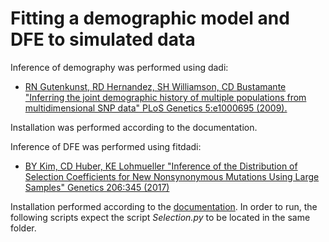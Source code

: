 # Fitting a demographic model and DFE to simulated data

Inference of demography was performed using dadi:
*  [RN Gutenkunst, RD Hernandez, SH Williamson, CD Bustamante "Inferring the joint demographic history of multiple populations from multidimensional SNP data" PLoS Genetics 5:e1000695 (2009).](https://dadi.readthedocs.io/en/latest/)

Installation was performed according to the documentation.

Inference of DFE was performed using fitdadi:
* [BY Kim, CD Huber, KE Lohmueller "Inference of the Distribution of Selection Coefficients for New Nonsynonymous Mutations Using Large Samples" Genetics 206:345 (2017)](https://academic.oup.com/genetics/article/206/1/345/6064197)

Installation performed according to the [documentation](https://github.com/LohmuellerLab/fitdadi). In order to run, the following scripts expect the script _Selection.py_ to be located in the same folder.
